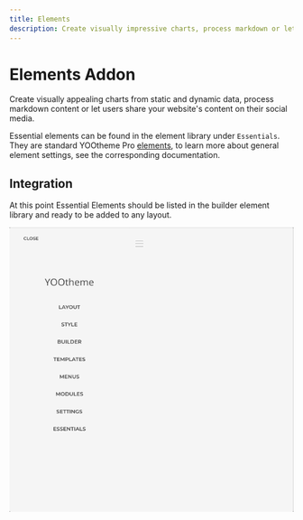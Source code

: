 ```yaml
---
title: Elements
description: Create visually impressive charts, process markdown or let users share on social media
---
```


# Elements Addon

Create visually appealing charts from static and dynamic data, process markdown content or let users share your website's content on their social media.

Essential elements can be found in the element library under `Essentials`. They are standard YOOtheme Pro [elements](https://yootheme.com/support/yootheme-pro/joomla/elements), to learn more about general element settings, see the corresponding documentation.

## Integration

<!--@include: ../_partials/enable-addon.md-->

At this point Essential Elements should be listed in the builder element library and ready to be added to any layout.

![Add Element](./assets/add-element.gif)
